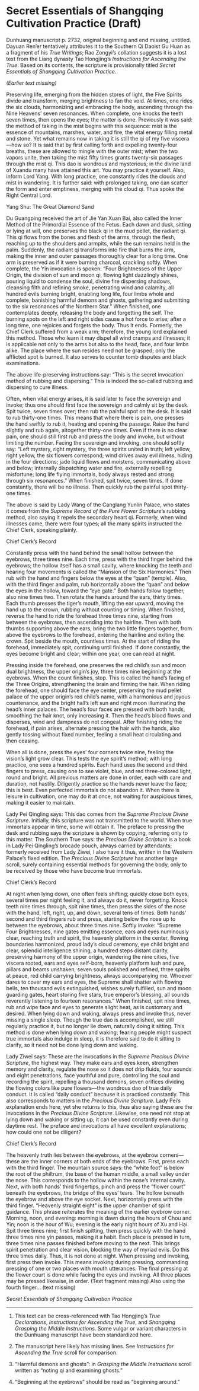 # Secret Essentials of Shangqing Cultivation Practice (Draft)

Dunhuang manuscript p. 2732, original beginning and end missing, untitled. Dayuan Ren’er tentatively attributes it to the Southern Qi Daoist Gu Huan as a fragment of his *True Writings*; Rao Zongyi’s collation suggests it is a lost text from the Liang dynasty Tao Hongjing’s *Instructions for Ascending the True*. Based on its contents, the scripture is provisionally titled *Secret Essentials of Shangqing Cultivation Practice*.

*(Earlier text missing)*

Preserving life, emerging from the hidden stores of light, the Five Spirits divide and transform, merging brightness to fan the void. At times, one rides the six clouds, harmonizing and embracing the body, ascending through the Nine Heavens’ seven resonances. When complete, one knocks the teeth seven times, then opens the eyes; the matter is done. Previously it was said: the method of taking in the mist begins with this sequence: mist is the essence of mountains, marshes, water, and fire, the vital energy filling metal and stone. Yet what remains now in taking it is still the qi of my five viscera—how so? It is said that by first calling forth and expelling twenty-four breaths, these are allowed to mingle with the outer mist; when the two vapors unite, then taking the mist fifty times grants twenty-six passages through the mist qi. This dao is wondrous and mysterious; in the divine land of Xuandu many have attained this art. You may practice it yourself. Also, inform Lord Yang. With long practice, one constantly rides the clouds and mist in wandering. It is further said: with prolonged taking, one can scatter the form and enter emptiness, merging with the cloud qi. Thus spoke the Right Central Lord.

Yang Shu: The Great Diamond Sand

Du Guangping received the art of Jie Yan Xuan Bai, also called the Inner Method of the Primordial Essence of the Fetus. Each dawn and dusk, sitting or lying at will, one preserves the black qi in the mud pellet, the radiant qi. This qi flows from the bones and flesh of the arms, through the flesh, reaching up to the shoulders and armpits, while the sun remains held in the palm. Suddenly, the radiant qi transforms into fire that burns the arm, making the inner and outer passages thoroughly clear for a long time. One arm is preserved as if it were burning charcoal, crackling softly. When complete, the Yin invocation is spoken: “Four Brightnesses of the Upper Origin, the division of sun and moon qi, flowing light dazzlingly shines, pouring liquid to condense the soul, divine fire dispersing shadows, cleansing filth and refining smoke, penetrating wind and calamity, all hundred evils burning bright, enabling long life, four limbs whole and complete, banishing harmful demons and ghosts, gathering and submitting to the six resonances of the Northern Star.” When finished, one contemplates deeply, releasing the body and forgetting the self. The burning spots on the left and right sides cause a hot force to arise; after a long time, one rejoices and forgets the body. Thus it ends. Formerly, the Chief Clerk suffered from a weak arm; therefore, the young lord explained this method. Those who learn it may dispel all wind cramps and illnesses; it is applicable not only to the arms but also to the head, face, and four limbs alike. The place where the sun resides need not be grasped; only the afflicted spot is burned. It also serves to counter tomb disputes and black examinations.

The above life-preserving instructions say: “This is the secret invocation method of rubbing and dispersing.” This is indeed the so-called rubbing and dispersing to cure illness.

Often, when vital energy arises, it is said later to face the sovereign and invoke; thus one should first face the sovereign and calmly sit by the desk. Spit twice, seven times over; then rub the painful spot on the desk. It is said to rub thirty-one times. This means that where there is pain, one presses the hand swiftly to rub it, heating and opening the passage. Raise the hand slightly and rub again, altogether thirty-one times. Even if there is no clear pain, one should still first rub and press the body and invoke, but without limiting the number. Facing the sovereign and invoking, one should softly say: “Left mystery, right mystery, the three spirits united in truth; left yellow, right yellow, the six flowers correspond; wind drives away evil illness, hiding in the four directions; jade liquid flows and moistens, communicating above and below; internally dispatching water and fire, externally repelling misfortune; long life flying immortals, body always rested and strong through six resonances.” When finished, spit twice, seven times. If done constantly, there will be no illness. Then quickly rub the painful spot thirty-one times.

The above is said by Lady Wang of the Canglang Yunlin Palace, who states it comes from the *Supreme Record of the Pure Flower Scripture*’s rubbing method, also saying it repels the secondary heart qi. Formerly, when wind illnesses came, there were four types; all the many spirits instructed the Chief Clerk, speaking plainly.

Chief Clerk’s Record

Constantly press with the hand behind the small hollow between the eyebrows, three times nine. Each time, press with the third finger behind the eyebrows; the hollow itself has a small cavity, where knocking the teeth and hearing four movements is called the “Mansion of the Six Harmonies.” Then rub with the hand and fingers below the eyes at the “quan” (temple). Also, with the third finger and palm, rub horizontally above the “quan” and below the eyes in the hollow, toward the “eye gate.” Both hands follow together, also nine times two. Then rotate the hands around the ears, thirty times. Each thumb presses the tiger’s mouth, lifting the ear upward, moving the hand up to the crown, rubbing without counting or timing. When finished, reverse the hand to ride the forehead three times nine, starting from between the eyebrows, then ascending into the hairline. Then with both thumbs supporting above the ears, bring the two little fingers together, from above the eyebrows to the forehead, entering the hairline and exiting the crown. Spit beside the mouth, countless times. At the start of riding the forehead, immediately spit, continuing until finished. If done constantly, the eyes become bright and clear; within one year, one can read at night.

Pressing inside the forehead, one preserves the red child’s sun and moon dual brightness, the upper origin’s joy, three times nine beginning at the eyebrows. When the count finishes, stop. This is called the hand’s facing of the Three Origins, strengthening the brain and firming the hair. When riding the forehead, one should face the eye center, preserving the mud pellet palace of the upper origin’s red child’s name, with a harmonious and joyous countenance, and the bright hall’s left sun and right moon illuminating the head’s inner palaces. The head’s four faces are pressed with both hands, smoothing the hair knot, only increasing it. Then the head’s blood flows and disperses, wind and dampness do not congeal. After finishing riding the forehead, if pain arises, alternate pressing the hair with the hands, also gently tossing without fixed number, feeling a small heat circulating and then ceasing.

When all is done, press the eyes’ four corners twice nine, feeling the vision’s light grow clear. This tests the eye spirit’s method; with long practice, one sees a hundred spirits. Each hand uses the second and third fingers to press, causing one to see violet, blue, and red three-colored light, round and bright. All previous matters are done in order, each with care and duration, not hastily. Diligently practice so the hands never leave the face; this is best. Even perfected immortals do not abandon it. When there is leisure in cultivation, one may do it at once, not waiting for auspicious times, making it easier to maintain.

Lady Pei Qingling says: This dao comes from the *Supreme Precious Divine Scripture*. Initially, this scripture was not transmitted to the world. When true immortals appear in time, some will obtain it. The preface to pressing the desk and rubbing says the scripture is shown by copying, referring only to this matter. The Southern True says: the *Precious Divine Scripture* is a book in Lady Pei Qingling’s brocade pouch, always carried by attendants; formerly received from Lady Ziwei, I also have it thus, written in the Western Palace’s fixed edition. The *Precious Divine Scripture* has another large scroll, surely containing essential methods for governing the body, only to be received by those who have become true immortals.

Chief Clerk’s Record

At night when lying down, one often feels shifting; quickly close both eyes, several times per night feeling it, and always do it, never forgetting. Knock teeth nine times through, spit nine times, then press the sides of the nose with the hand, left, right, up, and down, several tens of times. Both hands’ second and third fingers rub and press, starting below the nose up to between the eyebrows, about three times nine. Softly invoke: “Supreme Four Brightnesses, nine gates emitting essence, ears and eyes numinously clear, reaching truth and spirit, the heavenly platform in the center, flowing boundaries harmonized, proud lady’s cloud ceremony, eye child bright and clear, splendid intelligence shining, a hundred steps distant clarity, preserving harmony of the upper origin, wandering the nine cities, five viscera rooted, ears and eyes self-born, heavenly platform lush and pure, pillars and beams unshaken, seven souls polished and refined, three spirits at peace, red child carrying brightness, always accompanying me. Whoever dares to cover my ears and eyes, the Supreme shall shatter with flowing bells, ten thousand evils extinguished, wishes surely fulfilled, sun and moon guarding gates, heart storing five stars, true emperor’s blessing, all sounds reverently listening to fourteen resonances.” When finished, spit nine times, rub and wipe face and eyes to generate slight heat, as is customary and desired. When lying down and waking, always press and invoke thus, never missing a single sleep. Though the true dao is accomplished, we still regularly practice it, but no longer lie down, naturally doing it sitting. This method is done when lying down and waking; fearing people might suspect true immortals also indulge in sleep, it is therefore said to do it sitting to clarify, so it need not be done lying down and waking.

Lady Ziwei says: These are the invocations in the *Supreme Precious Divine Scripture*, the highest way. They make ears and eyes keen, strengthen memory and clarity, regulate the nose so it does not drip fluids, four sounds and eight penetrations, face youthful and pure, controlling the soul and recording the spirit, repelling a thousand demons, seven orifices dividing the flowing colors like pure flowers—the wondrous dao of true daily conduct. It is called “daily conduct” because it is practiced constantly. This also corresponds to matters in the *Precious Divine Scripture*. Lady Pei’s explanation ends here, yet she returns to this, thus also saying these are the invocations in the *Precious Divine Scripture*. Likewise, one need not stop at lying down and waking or sitting up; it can be used constantly even during daytime rest. The preface and invocations all have excellent explanations; how could one not be diligent?

Chief Clerk’s Record

The heavenly truth lies between the eyebrows, at the eyebrow corners—these are the inner corners at both ends of the eyebrows. First, press each with the third finger. The mountain source says: the “white foot” is below the root of the philtrum, the base of the human middle, a small valley under the nose. This corresponds to the hollow within the nose’s internal cavity. Next, with both hands’ third fingertips, pinch and press the “flower court” beneath the eyebrows, the bridge of the eyes’ tears. The hollow beneath the eyebrow and above the eye socket. Next, horizontally press with the third finger. “Heavenly straight eight” is the upper chamber of spirit guidance. This phrase reiterates the meaning of the earlier eyebrow corner. Morning, noon, and evening: morning is dawn during the hours of Chou and Yin; noon is the hour of Wu; evening is the early night hours of Xu and Hai. Spit three times nine; first finish spitting, then press quickly with the hand three times nine yin passes, making it a habit. Each place is pressed in turn, three times nine passes finished before moving to the next. This brings spirit penetration and clear vision, blocking the way of myriad evils. Do this three times daily. Thus, it is not done at night. When pressing and invoking, first press then invoke. This means invoking during pressing, commanding pressing of one or two places with mouth utterances. The final pressing at the flower court is done while facing the eyes and invoking. All three places may be pressed likewise, in order. (Text fragment missing) Also using the fourth finger… (text missing)

*Secret Essentials of Shangqing Cultivation Practice*

---

1. This text can be cross-referenced with Tao Hongjing’s *True Declarations*, *Instructions for Ascending the True*, and *Shangqing Grasping the Middle Instructions*. Some vulgar or variant characters in the Dunhuang manuscript have been standardized here.

2. The manuscript here likely has missing lines. See *Instructions for Ascending the True* scroll for comparison.

3. “Harmful demons and ghosts”: in *Grasping the Middle Instructions* scroll written as “noting qi and examining ghosts.”

4. “Beginning at the eyebrows” should be read as “beginning around.”